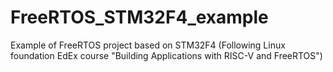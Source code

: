 # FreeRTOS_STM32F4_example
Example of FreeRTOS project based on STM32F4 (Following Linux foundation EdEx course "Building Applications with RISC-V and FreeRTOS")
